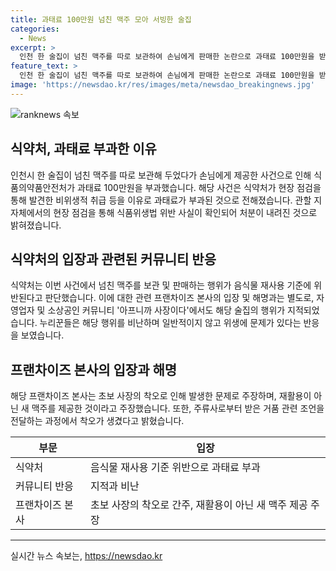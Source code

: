 ```yaml
---
title: 과태료 100만원 넘친 맥주 모아 서빙한 술집
categories:
  - News
excerpt: >
  인천 한 술집이 넘친 맥주를 따로 보관하여 손님에게 판매한 논란으로 과태료 100만원을 받았다. 식약처는 현장 점검 결과, 비위생적 취급 등을 적발하여 처분했다고 전했다. 해당 술집은 음식물 재사용 기준에는 해당하지 않는다고 주장했지만, 논란은 계속되고 있다. 프랜차이즈 본사는 초보 사장의 실수로 해명하였으나, 누리꾼들과 커뮤니티에서는 해당 행위를 비난하며 논의가 이어지고 있다.
feature_text: >
  인천 한 술집이 넘친 맥주를 따로 보관하여 손님에게 판매한 논란으로 과태료 100만원을 받았다. 식약처는 현장 점검 결과, 비위생적 취급 등을 적발하여 처분했다고 전했다. 해당 술집은 음식물 재사용 기준에는 해당하지 않는다고 주장했지만, 논란은 계속되고 있다. 프랜차이즈 본사는 초보 사장의 실수로 해명하였으나, 누리꾼들과 커뮤니티에서는 해당 행위를 비난하며 논의가 이어지고 있다.
image: 'https://newsdao.kr/res/images/meta/newsdao_breakingnews.jpg'
---
```


<p><img src="https://newsdao.kr/res/images/meta/newsdao_breakingnews.jpg" alt="ranknews 속보" /></p>

<h2 data-ke-size="size26">식약처, 과태료 부과한 이유</h2>

<p data-ke-size="size16">인천시 한 술집이 넘친 맥주를 따로 보관해 두었다가 손님에게 제공한 사건으로 인해 식품의약품안전처가 과태료 100만원을 부과했습니다. 해당 사건은 식약처가 현장 점검을 통해 발견한 비위생적 취급 등을 이유로 과태료가 부과된 것으로 전해졌습니다. 관할 지자체에서의 현장 점검을 통해 식품위생법 위반 사실이 확인되어 처분이 내려진 것으로 밝혀졌습니다.</p>

<h2 data-ke-size="size26">식약처의 입장과 관련된 커뮤니티 반응</h2>

<p data-ke-size="size16">식약처는 이번 사건에서 넘친 맥주를 보관 및 판매하는 행위가 음식물 재사용 기준에 위반된다고 판단했습니다. 이에 대한 관련 프랜차이즈 본사의 입장 및 해명과는 별도로, 자영업자 및 소상공인 커뮤니티 '아프니까 사장이다'에서도 해당 술집의 행위가 지적되었습니다. 누리꾼들은 해당 행위를 비난하며 일반적이지 않고 위생에 문제가 있다는 반응을 보였습니다.</p>

<h2 data-ke-size="size26">프랜차이즈 본사의 입장과 해명</h2>

<p data-ke-size="size16">해당 프랜차이즈 본사는 초보 사장의 착오로 인해 발생한 문제로 주장하며, 재활용이 아닌 새 맥주를 제공한 것이라고 주장했습니다. 또한, 주류사로부터 받은 거품 관련 조언을 전달하는 과정에서 착오가 생겼다고 밝혔습니다.</p>

<table>
    <thead>
        <tr>
            <th>부문</th>
            <th>입장</th>
        </tr>
    </thead>
    <tbody>
        <tr>
            <td>식약처</td>
            <td>음식물 재사용 기준 위반으로 과태료 부과</td>
        </tr>
        <tr>
            <td>커뮤니티 반응</td>
            <td>지적과 비난</td>
        </tr>
        <tr>
            <td>프랜차이즈 본사</td>
            <td>초보 사장의 착오로 간주, 재활용이 아닌 새 맥주 제공 주장</td>
        </tr>
    </tbody>
</table>

<p><hr></p>
실시간 뉴스 속보는, <a href="https://newsdao.kr" rel="dofollow">https://newsdao.kr</a>


